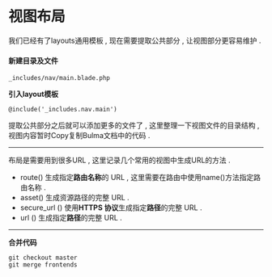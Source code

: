 # 视图布局

我们已经有了layouts通用模板 , 现在需要提取公共部分 , 让视图部分更容易维护 .

#### 新建目录及文件

```
_includes/nav/main.blade.php
```

**引入layout模板**

```
@include('_includes.nav.main')
```

提取公共部分之后就可以添加更多的文件了 , 这里整理一下视图文件的目录结构 , 视图内容暂时Copy复制Bulma文档中的代码 .

---

布局是需要用到很多URL , 这里记录几个常用的视图中生成URL的方法 .

* route\(\) 生成指定**路由名称**的 URL , 这里需要在路由中使用name\(\)方法指定路由名称 . 
* asset\(\) 生成资源路径的完整 URL . 
* secure\_url \(\) 使用**HTTPS 协议**生成指定**路径**的完整 URL . 
* url \(\) 生成指定**路径**的完整 URL . 

---

**合并代码**

```
git checkout master
git merge frontends
```



